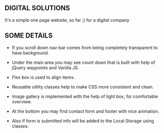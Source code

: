 ## DIGITAL SOLUTIONS

It's a simple one page website, so far ;) for a digital company

## SOME DETAILS

- If you scroll down nav-bar comes from being completely transparent to have background.
- Under the main area you may see count down that is built with help of jQuery waypoints and Vanilla JS.
- Flex box is used to align items.
- Reusable utility classes help to make CSS more consistent and clean.
- Image gallery is implemented with the help of light box, for comfortable overview.
- At the bottom you may find contact form and footer with nice animation.

- Also if form is submitted info will be added to the Local Storage using classes.
